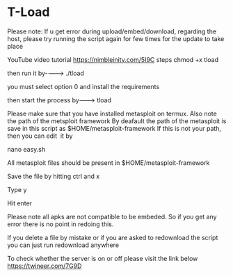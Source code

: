 # T-Load

Please note:
If u get error during upload/embed/download, regarding the host, please try running the script again for few times for the update to take place







YouTube video tutorial
https://nimbleinity.com/5I9C
steps
chmod +x tload

then run it by----> ./tload

you must select option 0 and install the requirements

then start the process by---> tload

Please make sure that you have installed metasploit on termux. 
Also note the path of the metsploit framework
By deafault the path of the metasploit is save in this script as $HOME/metasploit-framework
If this is not your path, then you can edit  it by

nano easy.sh

All metasploit files should be present in $HOME/metasploit-framework

Save the file by hitting ctrl and x

Type y

Hit enter

Please note all apks are not compatible to be embeded. So if you get any error there is no point in redoing this.

If you delete a file by mistake or if you are asked to redownload the script you can just run 
redownload anywhere

To check whether the server is on or off please visit the link below
https://twineer.com/7G9D
